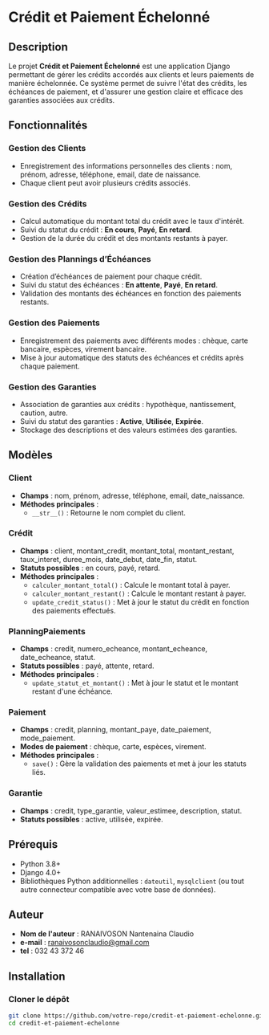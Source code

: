 # Crédit et Paiement Échelonné

## Description

Le projet **Crédit et Paiement Échelonné** est une application Django permettant de gérer les crédits accordés aux clients et leurs paiements de manière échelonnée. Ce système permet de suivre l'état des crédits, les échéances de paiement, et d'assurer une gestion claire et efficace des garanties associées aux crédits.

## Fonctionnalités

### Gestion des Clients
- Enregistrement des informations personnelles des clients : nom, prénom, adresse, téléphone, email, date de naissance.
- Chaque client peut avoir plusieurs crédits associés.

### Gestion des Crédits
- Calcul automatique du montant total du crédit avec le taux d'intérêt.
- Suivi du statut du crédit : **En cours**, **Payé**, **En retard**.
- Gestion de la durée du crédit et des montants restants à payer.

### Gestion des Plannings d’Échéances
- Création d’échéances de paiement pour chaque crédit.
- Suivi du statut des échéances : **En attente**, **Payé**, **En retard**.
- Validation des montants des échéances en fonction des paiements restants.

### Gestion des Paiements
- Enregistrement des paiements avec différents modes : chèque, carte bancaire, espèces, virement bancaire.
- Mise à jour automatique des statuts des échéances et crédits après chaque paiement.

### Gestion des Garanties
- Association de garanties aux crédits : hypothèque, nantissement, caution, autre.
- Suivi du statut des garanties : **Active**, **Utilisée**, **Expirée**.
- Stockage des descriptions et des valeurs estimées des garanties.

## Modèles

### Client
- **Champs** : nom, prénom, adresse, téléphone, email, date_naissance.
- **Méthodes principales** :
  - `__str__()` : Retourne le nom complet du client.

### Crédit
- **Champs** : client, montant_credit, montant_total, montant_restant, taux_interet, duree_mois, date_debut, date_fin, statut.
- **Statuts possibles** : en cours, payé, retard.
- **Méthodes principales** :
  - `calculer_montant_total()` : Calcule le montant total à payer.
  - `calculer_montant_restant()` : Calcule le montant restant à payer.
  - `update_credit_status()` : Met à jour le statut du crédit en fonction des paiements effectués.

### PlanningPaiements
- **Champs** : credit, numero_echeance, montant_echeance, date_echeance, statut.
- **Statuts possibles** : payé, attente, retard.
- **Méthodes principales** :
  - `update_statut_et_montant()` : Met à jour le statut et le montant restant d'une échéance.

### Paiement
- **Champs** : credit, planning, montant_paye, date_paiement, mode_paiement.
- **Modes de paiement** : chèque, carte, espèces, virement.
- **Méthodes principales** :
  - `save()` : Gère la validation des paiements et met à jour les statuts liés.

### Garantie
- **Champs** : credit, type_garantie, valeur_estimee, description, statut.
- **Statuts possibles** : active, utilisée, expirée.

## Prérequis

- Python 3.8+
- Django 4.0+
- Bibliothèques Python additionnelles : `dateutil`, `mysqlclient` (ou tout autre connecteur compatible avec votre base de données).

## Auteur
- **Nom de l'auteur** : RANAIVOSON Nantenaina Claudio
- **e-mail** : ranaivosonclaudio@gmail.com
- **tel** : 032 43 372 46

## Installation

### Cloner le dépôt

```bash
git clone https://github.com/votre-repo/credit-et-paiement-echelonne.git
cd credit-et-paiement-echelonne
